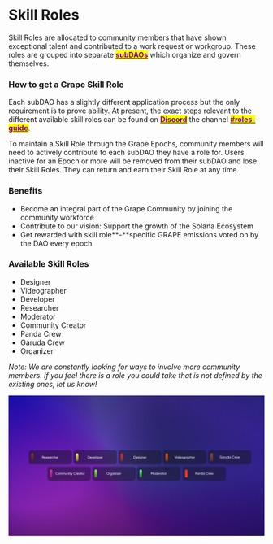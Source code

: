 # Skill Roles

Skill Roles are allocated to community members that have shown exceptional talent and contributed to a work request or workgroup. These roles are grouped into separate [<mark style="color:purple;">**subDAOs**</mark>](../../grape-subdaos/sub-daos.md) which organize and govern themselves.

### How to get a Grape Skill Role

Each subDAO has a slightly different application process but the only requirement is to prove ability. At present, the exact steps relevant to the different available skill roles can be found on [<mark style="color:purple;">**Discord**</mark>](https://discord.gg/greatape) the channel [<mark style="color:purple;">**#roles-guide**</mark>](https://discord.gg/dx8KFdfccm).

To maintain a Skill Role through the Grape Epochs, community members will need to actively contribute to each subDAO they have a role for. Users inactive for an Epoch or more will be removed from their subDAO and lose their Skill Roles. They can return and earn their Skill Role at any time.

### **Benefits**

* Become an integral part of the Grape Community by joining the community workforce&#x20;
* Contribute to our vision: Support the growth of the Solana Ecosystem&#x20;
* Get rewarded with skill role**-**specific GRAPE emissions voted on by the DAO every epoch

### **Available Skill Roles**

* Designer&#x20;
* Videographer
* Developer
* Researcher
* Moderator
* Community Creator
* Panda Crew
* Garuda Crew
* Organizer

_Note: We are constantly looking for ways to involve more community members. If you feel there is a role you could take that is not defined by the existing ones, let us know!_

![](<../../.gitbook/assets/image (4).png>)

